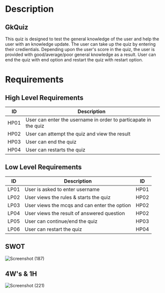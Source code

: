 # Description

## GkQuiz

This quiz is designed to test the general knowledge of the user and help the user with an knowledge update. The user can take up 
the quiz by entering their credientials. Depending upon the user's score in the quiz, the user is provided with good/average/poor general 
knowledge as a result. User can end the quiz with end option and restart the quiz with restart option.

# Requirements

## High Level Requirements

| ID | Description  |
|----|-----------------------------------------------------------------|
|HP01| User can enter the username in order to particapate in the quiz |
|HP02| User can attempt the quiz and view the result |
|HP03| User can end the quiz |
|HP04| User can restarts the quiz |

## Low Level Requirements

| ID | Description  | ID |
|----|-------------------------------------------------|----|
|LP01| User is asked to enter username |HP01|
|LP02| User views the rules & starts the quiz |HP02|
|LP03| User views the mcqs and can enter the option |HP02|
|LP04| User views the result of answered question |HP02| 
|LP05| User can continue/end the quiz |HP03|
|LP06| User can restart the quiz |HP04|

## SWOT
 ![Screenshot (187)](https://user-images.githubusercontent.com/42509490/153286605-2b3fae1f-2164-4568-a48f-b2b75c0bda07.png)

## 4W's & 1H

 ![Screenshot (221)](https://user-images.githubusercontent.com/42509490/154549575-98fe792e-e050-4a46-af35-6ab26d1e782f.png)
